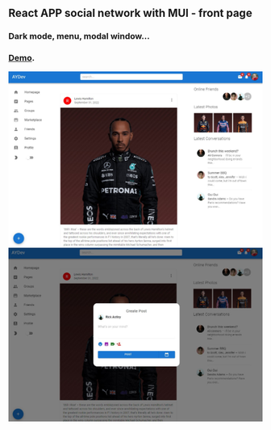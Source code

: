 ## React APP social network with MUI - front page

### Dark mode, menu, modal window...

### [Demo](https://react-app-mui.vercel.app/).

![This is an image](/src/assets/front/1.jpg)
![This is an image](/src/assets/front/2.jpg)
